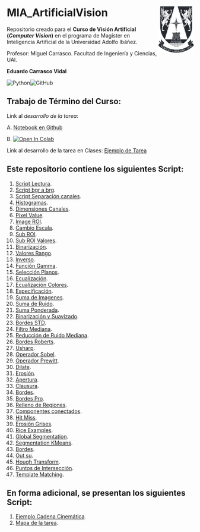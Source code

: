 # MIA_ArtificialVision <img src="img/logo.png" align="right" width = "95px"/>
 
Repositorio creado para el **Curso de Visión Artificial (_Computer Vision_)** en el programa de Magister en Inteligencia Artificial de la Universidad Adolfo Ibáñez.

Profesor: Miguel Carrasco. Facultad de Ingeniería y Ciencias, UAI.

**Eduardo Carrasco Vidal**


![Python](https://img.shields.io/badge/python-%2314354C.svg)![GitHub](https://img.shields.io/badge/github-%23121011.svg)

## Trabajo de Término del Curso:

Link al _desarrollo de la tarea_:

A. [Notebook en Github](https://github.com/educarrascov/MIA_ArtificialVision/blob/main/Prueba_Vision_artificial.ipynb)

B. <a href="https://colab.research.google.com/github/educarrascov/MIA_ArtificialVision/blob/main/MIA_ArtificialVision_(Clase_2).ipynb" target="_parent"><img src="https://colab.research.google.com/assets/colab-badge.svg" alt="Open In Colab"/></a>

Link al desarrollo de la tarea en Clases:
[Ejemplo de Tarea](https://github.com/educarrascov/MIA_ArtificialVision/blob/main/DIA_2021_clase.ipynb)


## Este repositorio contiene los siguientes Script:


1. [Script Lectura](https://github.com/educarrascov/MIA_ArtificialVision/blob/main/Script/01_lectura.py).
2. [Script bgr a brg](https://github.com/educarrascov/MIA_ArtificialVision/blob/main/Script/02_bgr_a_rgb.py).
3. [Script Separación canales](https://github.com/educarrascov/MIA_ArtificialVision/blob/main/Script/03_separacion_canales.py).
4. [Histogramas](https://github.com/educarrascov/MIA_ArtificialVision/blob/main/Script/04_histogramas.py).
5. [Dimensiones Canales](https://github.com/educarrascov/MIA_ArtificialVision/blob/main/Script/05_dimensiones_canales.py).
6. [Pixel Value](https://github.com/educarrascov/MIA_ArtificialVision/blob/main/Script/06_pixel_value.py).
7. [Image ROI](https://github.com/educarrascov/MIA_ArtificialVision/blob/main/Script/07_image_roi.py).
8. [Cambio Escala](https://github.com/educarrascov/MIA_ArtificialVision/blob/main/Script/08_cambio_escala.py).
9. [Sub ROI](https://github.com/educarrascov/MIA_ArtificialVision/blob/main/Script/09_sub_roi.py).
10. [Sub ROI Valores](https://github.com/educarrascov/MIA_ArtificialVision/blob/main/Script/10_sub_roi_valores.py).
11. [Binarización](https://github.com/educarrascov/MIA_ArtificialVision/blob/main/Script/11_binarizacion.py).
12. [Valores Rango](https://github.com/educarrascov/MIA_ArtificialVision/blob/main/Script/12_valores_rango.py).
13. [Inverso](https://github.com/educarrascov/MIA_ArtificialVision/blob/main/Script/13_inverso.py).
14. [Función Gamma](https://github.com/educarrascov/MIA_ArtificialVision/blob/main/Script/14_funcion_gamma.py).
15. [Selección Planos](https://github.com/educarrascov/MIA_ArtificialVision/blob/main/Script/15_seleccion_planos.py).
16. [Ecualización](https://github.com/educarrascov/MIA_ArtificialVision/blob/main/Script/16_ecualizacion.py).
17. [Ecualización Colores](https://github.com/educarrascov/MIA_ArtificialVision/blob/main/Script/17_ecualizacion_colores.py).
18. [Especificación](https://github.com/educarrascov/MIA_ArtificialVision/blob/main/Script/18_especificacion.py).
19. [Suma de Imagenes](https://github.com/educarrascov/MIA_ArtificialVision/blob/main/Script/19_suma_imagenes.py).
20. [Suma de Ruido](https://github.com/educarrascov/MIA_ArtificialVision/blob/main/Script/20_suma_ruido.py).
21. [Suma Ponderada](https://github.com/educarrascov/MIA_ArtificialVision/blob/main/Script/21_suma_ponderada.py).
22. [Binarización y Suavizado](https://github.com/educarrascov/MIA_ArtificialVision/blob/main/Script/22_binarizacion_suavizado.py).
23. [Bordes STD](https://github.com/educarrascov/MIA_ArtificialVision/blob/main/Script/23_bordes_std.py).
24. [Filtro Mediana](https://github.com/educarrascov/MIA_ArtificialVision/blob/main/Script/24_filtro_mediana.py).
25. [Reducción de Ruido Mediana](https://github.com/educarrascov/MIA_ArtificialVision/blob/main/Script/25_reduccion_ruido_mediana.py).
26. [Bordes Roberts](https://github.com/educarrascov/MIA_ArtificialVision/blob/main/Script/26_bordes_roberts.py).
27. [Usharp](https://github.com/educarrascov/MIA_ArtificialVision/blob/main/Script/27_usharp.py).
28. [Operador Sobel](https://github.com/educarrascov/MIA_ArtificialVision/blob/main/Script/28_operador_sobel.py).
29. [Operador Prewitt](https://github.com/educarrascov/MIA_ArtificialVision/blob/main/Script/29_operador_prewitt.py).
30. [Dilate](https://github.com/educarrascov/MIA_ArtificialVision/blob/main/Script/30_dilate.py).
31. [Erosión](https://github.com/educarrascov/MIA_ArtificialVision/blob/main/Script/31_erosion.py).
32. [Apertura](https://github.com/educarrascov/MIA_ArtificialVision/blob/main/Script/32_apertura.py).
33. [Clausura](https://github.com/educarrascov/MIA_ArtificialVision/blob/main/Script/33_clausura.py).
34. [Bordes](https://github.com/educarrascov/MIA_ArtificialVision/blob/main/Script/34_bordes.py).
35. [Bordes Pro](https://github.com/educarrascov/MIA_ArtificialVision/blob/main/Script/35_bordes_pro.py).
36. [Relleno de Regiones](https://github.com/educarrascov/MIA_ArtificialVision/blob/main/Script/36_relleno_regiones.py).
37. [Componentes conectados](https://github.com/educarrascov/MIA_ArtificialVision/blob/main/Script/37_componentes_conectadas.py).
38. [Hit Miss](https://github.com/educarrascov/MIA_ArtificialVision/blob/main/Script/38_hit_miss.py).
39. [Erosión Grises](https://github.com/educarrascov/MIA_ArtificialVision/blob/main/Script/39_erosion_grises.py).
40. [Rice Examples](https://github.com/educarrascov/MIA_ArtificialVision/blob/main/Script/40_rice_example.py).
41. [Global Segmentation](https://github.com/educarrascov/MIA_ArtificialVision/blob/main/Script/41_global_segmentation.py).
42. [Segmentation KMeans](https://github.com/educarrascov/MIA_ArtificialVision/blob/main/Script/42_segmentacion_kmeans.py).
43. [Bordes](https://github.com/educarrascov/MIA_ArtificialVision/blob/main/Script/43_bordes.py).
44. [Out su](https://github.com/educarrascov/MIA_ArtificialVision/blob/main/Script/44_outsu.py).
45. [Hough Transform](https://github.com/educarrascov/MIA_ArtificialVision/blob/main/Script/45_hough_transform.py).
46. [Puntos de Intersección](https://github.com/educarrascov/MIA_ArtificialVision/blob/main/Script/46_puntos_interseccion.py).
47. [Template Matching](https://github.com/educarrascov/MIA_ArtificialVision/blob/main/Script/47_template_matching.py).

## En forma adicional, se presentan los siguientes Script:
1. [Ejemplo Cadena Cinemática](https://github.com/educarrascov/MIA_ArtificialVision/blob/main/Script/2.2.%20ejemploCadenaCinematica.py).
2. [Mapa de la tarea](https://github.com/educarrascov/MIA_ArtificialVision/blob/main/Script/2.3.%20mapaTarea.py).
